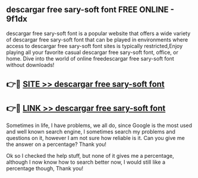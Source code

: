 ## descargar free sary-soft font FREE ONLINE - 9f1dx

descargar free sary-soft font is a popular website that offers a wide variety of descargar free sary-soft font that can be played in environments where access to descargar free sary-soft font sites is typically restricted,Enjoy playing all your favorite casual descargar free sary-soft font, office, or home. Dive into the world of online freedescargar free sary-soft font without downloads!

## 👉🔴 [SITE >> descargar free sary-soft font](http://news.freeplayer.one?title=descargar_free_sary-soft_font&ref=FRRE)

## 👉🔴 [LINK >> descargar free sary-soft font](http://news.freeplayer.one?title=descargar_free_sary-soft_font&ref=FREE)

Sometimes in life, I have problems, we all do, since Google is the most used and well known search engine, I sometimes search my problems and questions on it, however I am not sure how reliable is it. Can you give me the answer on a percentage? Thank you!

Ok so I checked the help stuff, but none of it gives me a percentage, although I now know how to search better now, I would still like a percentage though, Thank you!